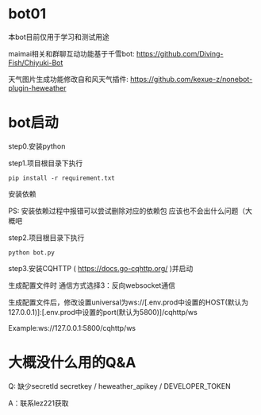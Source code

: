 # bot01
本bot目前仅用于学习和测试用途

maimai相关和群聊互动功能基于千雪bot: https://github.com/Diving-Fish/Chiyuki-Bot

天气图片生成功能修改自和风天气插件: https://github.com/kexue-z/nonebot-plugin-heweather

# bot启动

step0.安装python

step1.项目根目录下执行

```
pip install -r requirement.txt
```

安装依赖

PS: 安装依赖过程中报错可以尝试删除对应的依赖包 应该也不会出什么问题（大概吧

step2.项目根目录下执行

```
python bot.py
```

step3.安装CQHTTP ( https://docs.go-cqhttp.org/ )并启动

生成配置文件时 通信方式选择3：反向websocket通信

生成配置文件后，修改设置universal为ws://[.env.prod中设置的HOST(默认为127.0.0.1)]:[.env.prod中设置的port(默认为5800)]/cqhttp/ws

Example:ws://127.0.0.1:5800/cqhttp/ws

# 大概没什么用的Q&A

Q: 缺少secretId secretkey / heweather_apikey / DEVELOPER_TOKEN

A：联系lez221获取